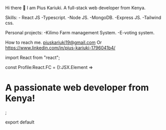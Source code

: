 Hi there 👋  	I am Pius Kariuki.
		A full-stack web developer from Kenya.
		
		
Skills:	- React JS
	   	  -Typescript.
		    -Node JS.
		    -MongoDB.
		    -Express JS.
		    -Tailwind css.

Personal projects:	-Kilimo Farm management System.
			-E-voting system.




How to reach me.
	piuskariuki19@gmail.com
	Or 
	https://www.linkedin.com/in/pius-kariuki-1796041b4/
  
 
 
 import React from "react";
 
 const Profile:React.FC = ():JSX.Element => <h1>A passionate  web developer from Kenya!</h1>;

export default 
